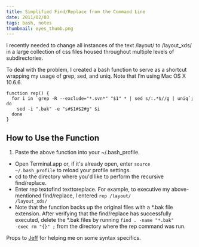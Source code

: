```yaml
---
title: Simplified Find/Replace from the Command Line
date: 2011/02/03
tags: bash, notes
thumbnail: eyes_thumb.png
---
```


I recently needed to change all instances of the text /layout/ to /layout_xds/ in a large collection of css files housed throughout multiple levels of subdirectories.

To deal with the problem, I created a bash function to serve as a shortcut wrapping my usage of grep, sed, and uniq. Note that I’m using Mac OS X 10.6.6.

```
function rep() {
  for i in `grep -R --exclude="*.svn*" "$1" * | sed s/:.*$//g | uniq`; do
    sed -i ".bak" -e "s#$1#$2#g" $i
  done
}
```

## How to Use the Function

1. Paste the above function into your ~/.bash_profile.
+ Open Terminal.app or, if it's already open, enter <code>source ~/.bash_profile</code> to reload your profile settings.
+ cd to the directory where you'd like to perform the recursive find/replace.
+ Enter rep textofind texttoreplace. For example, to executive my above-mentioned find/replace, I entered <code>rep /layout/ /layout_xds/</code>
+ Note that the function backs up the original files with a \*.bak file extension. After verifying that the find/replace has successfully executed, delete the \*.bak files by running <code>find . -name "*.bak" -exec rm "{}" \;</code> from the directory where the rep command was run.

Props to [Jeff](https://twitter.com/javallone) for helping me on some syntax specifics.
